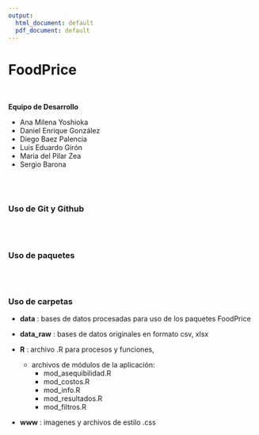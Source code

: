 ```yaml
---
output:
  html_document: default
  pdf_document: default
---
```


# **FoodPrice**

<br/>

**Equipo de Desarrollo**

- Ana Milena Yoshioka
- Daniel Enrique González
- Diego Baez Palencia
- Luis Eduardo Girón
- Maria del Pilar Zea 
- Sergio Barona

<br/><br/>

### **Uso de Git y Github**

<br/><br/>


### **Uso de paquetes**

<br/><br/>

### **Uso de carpetas**

* **data** : bases de datos procesadas para uso de los paquetes FoodPrice
* **data_raw** : bases de datos originales en formato csv, xlsx
* **R** : archivo .R para procesos y funciones, 
  * archivos de módulos de la aplicación:
    * mod_asequibilidad.R
    * mod_costos.R
    * mod_info.R
    * mod_resultados.R
    * mod_filtros.R
    
* **www** : imagenes y archivos de estilo .css





